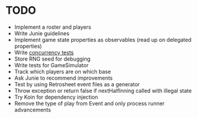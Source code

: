 # TODO

- Implement a roster and players
- Write Junie guidelines
- Implement game state properties as observables (read up on delegated properties)
- Write [concurrency tests](https://kotlinlang.org/docs/lincheck-guide.html)
- Store RNG seed for debugging
- Write tests for GameSimulator
- Track which players are on which base
- Ask Junie to recommend improvements
- Test by using Retrosheet event files as a generator
- Throw exception or return false if nextHalfInning called with illegal state
- Try Koin for dependency injection
- Remove the type of play from Event and only process runner advancements
